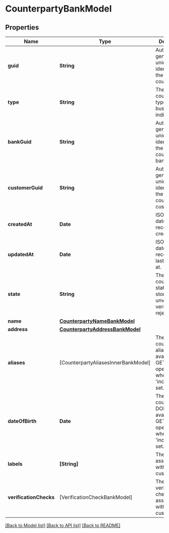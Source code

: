 # CounterpartyBankModel

## Properties
Name | Type | Description | Notes
------------ | ------------- | ------------- | -------------
**guid** | **String** | Auto-generated unique identifier for the counterparty. | [optional] 
**type** | **String** | The counterparty type; one of business or individual. | [optional] 
**bankGuid** | **String** | Auto-generated unique identifier for the counterparty&#39;s bank. | [optional] 
**customerGuid** | **String** | Auto-generated unique identifier for the counterparty&#39;s customer. | [optional] 
**createdAt** | **Date** | ISO8601 datetime the record was created at. | [optional] 
**updatedAt** | **Date** | ISO8601 datetime the record was last updated at. | [optional] 
**state** | **String** | The counterparty state; one of storing, unverified, verified, or rejected. | [optional] 
**name** | [**CounterpartyNameBankModel**](CounterpartyNameBankModel.md) |  | [optional] 
**address** | [**CounterpartyAddressBankModel**](CounterpartyAddressBankModel.md) |  | [optional] 
**aliases** | [CounterpartyAliasesInnerBankModel] | The counterparty&#39;s aliases. Only available for GET operations when &#39;include_pii&#39; is set. | [optional] 
**dateOfBirth** | **Date** | The counterparty&#39;s DOB. Only available for GET operations when &#39;include_pii&#39; is set. | [optional] 
**labels** | **[String]** | The labels associated with the customer. | [optional] 
**verificationChecks** | [VerificationCheckBankModel] | The verification checks associated with the customer. | [optional] 

[[Back to Model list]](../README.md#documentation-for-models) [[Back to API list]](../README.md#documentation-for-api-endpoints) [[Back to README]](../README.md)


